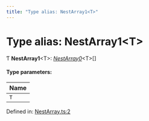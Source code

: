 ```yaml
---
title: "Type alias: NestArray1<T>"
---
```


# Type alias: NestArray1<T\>

Ƭ **NestArray1**<T\>: [*NestArray0*](nestarray0.md)<T\>[]

#### Type parameters:

Name |
:------ |
`T` |

Defined in: [NestArray.ts:2](https://github.com/44x1carbon/gigantes/blob/2721068/src/NestArray.ts#L2)
